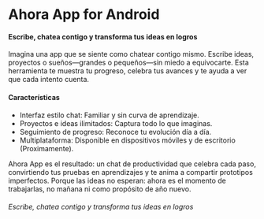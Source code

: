 

# Ahora App for Android

#### Escribe, chatea contigo y transforma tus ideas en logros

Imagina una app que se siente como chatear contigo mismo. Escribe ideas, proyectos o sueños—grandes o pequeños—sin miedo a equivocarte. Esta herramienta te muestra tu progreso, celebra tus avances y te ayuda a ver que cada intento cuenta.

#### Características
* Interfaz estilo chat: Familiar y sin curva de aprendizaje.
* Proyectos e ideas ilimitados: Captura todo lo que imaginas.
* Seguimiento de progreso: Reconoce tu evolución día a día.
* Multiplataforma: Disponible en dispositivos móviles y de escritorio (Proximamente).


Ahora App es el resultado: un chat de productividad que celebra cada paso, convirtiendo tus pruebas en aprendizajes y te anima a compartir prototipos imperfectos. Porque las ideas no esperan: ahora es el momento de trabajarlas, no mañana ni como propósito de año nuevo.

###### Escribe, chatea contigo y transforma tus ideas en logros

